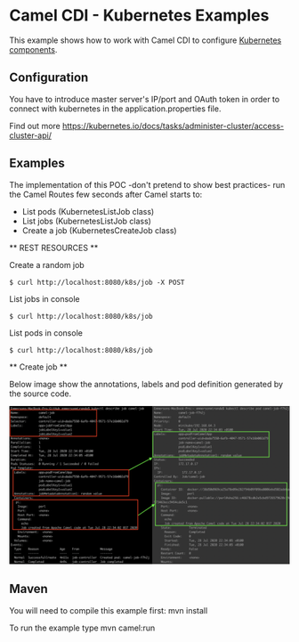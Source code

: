 Camel CDI - Kubernetes Examples
================================

This example shows how to work with Camel CDI to configure [Kubernetes components](https://camel.apache.org/components/latest/kubernetes-summary.html "Kubernetes components").

## Configuration

You have to introduce master server's IP/port and OAuth token in order to connect with kubernetes in the application.properties file.

Find out more https://kubernetes.io/docs/tasks/administer-cluster/access-cluster-api/

## Examples

The implementation of this POC -don't pretend to show best practices- run the Camel Routes few seconds after Camel starts to:

* List pods (KubernetesListJob class)
* List jobs (KubernetesListJob class)
* Create a job (KubernetesCreateJob class)

** REST RESOURCES **

Create a random job 

```
$ curl http://localhost:8080/k8s/job -X POST
```

List jobs in console

```
$ curl http://localhost:8080/k8s/job
```

List pods in console

```
$ curl http://localhost:8080/k8s/job
```

** Create job **

Below image show the annotations, labels and pod definition generated by the source code.

![Kubectl command line](./img/kubectl.png "Command line") 



## Maven

You will need to compile this example first:
  mvn install

To run the example type
  mvn camel:run


